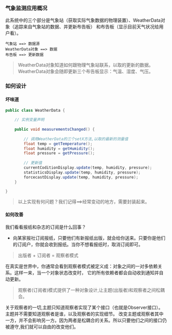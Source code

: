 ### 气象监测应用概况

此系统中的三个部分是气象站（获取实际气象数据的物理装置）、WeatherData对象（追踪来自气象站的数据、并更新布告板）
和布告板（显示目前天气状况给用户看）。
```
气象站 ==> 数据源
WeatherData对象 ==> 数据
布告板 ==> 更新数据
```

> WeatherData对象知道如何跟物理气象站联系，以取的更新的数据。WeatherData对象会随即更新三个布告板显示：气温、湿度、气压。

### 如何设计

#### 坏味道
```java
public class WeatherData {

    // 实例变量声明
    
    public void measurementsChanged() {
        
        // 调用WeatherData的三个setX方法,以取的最新的测量值
        float temp = getTemperature();
        float humidity = getHumidity();
        float pressure = getPressure();
        
        // 更新值
        currentCoditionDisplay.update(temp, humidity, pressure);
        statisticsDisplay.update(temp, humidity, pressure);
        forcecastDisplay.update(temp, humidity, pressure);
    }

}
```

> 以上实现有何问题？我们记得==>经常变动的地方，需要封装起来。

#### 如何改善

我们看看报纸和杂志的订阅是什么回事？

- 向某家报社订阅报纸，只要他们有新报纸出版，就会给你送来。只要你是他们的订阅户，你就会收到报纸。当你不想看报纸时，取消订阅即可。

> 出版者 + 订阅者 = 观察者模式

在真实是世界中，你通常会看到观察者模式被定义成：对象之间的一对多依赖关系。这样一来，当一个对象状态改变时，
它的所有依赖者都会自动收到通知并自动更新。

> 观察者(订阅者)模式提供了一种对象设计,让主题(出版者)和观察者之间松耦合。

关于观察者的一切,主题只知道观察者实现了某个接口（也就是Observer接口）。主题并不需要知道观察者是谁，以及观察者的实现细节。
改变主题或观察者其中一方，并不会影响另一方。因为两者是松耦合的关系。所以只要他们之间的接口仍被遵守,我们就可以自由的改变他们。





